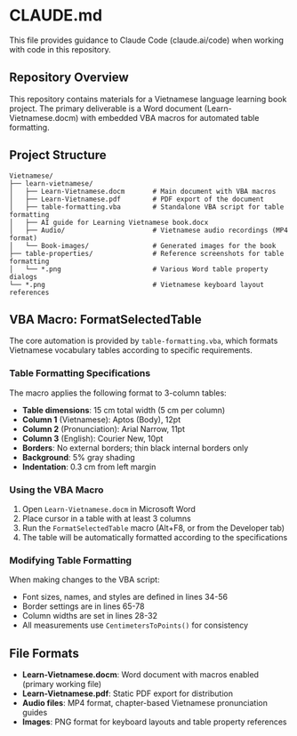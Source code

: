 # CLAUDE.md

This file provides guidance to Claude Code (claude.ai/code) when working with code in this repository.

## Repository Overview

This repository contains materials for a Vietnamese language learning book project. The primary deliverable is a Word document (Learn-Vietnamese.docm) with embedded VBA macros for automated table formatting.

## Project Structure

```
Vietnamese/
├── learn-vietnamese/
│   ├── Learn-Vietnamese.docm       # Main document with VBA macros
│   ├── Learn-Vietnamese.pdf        # PDF export of the document
│   ├── table-formatting.vba        # Standalone VBA script for table formatting
│   ├── AI guide for Learning Vietnamese book.docx
│   ├── Audio/                      # Vietnamese audio recordings (MP4 format)
│   └── Book-images/                # Generated images for the book
├── table-properties/               # Reference screenshots for table formatting
│   └── *.png                       # Various Word table property dialogs
└── *.png                           # Vietnamese keyboard layout references

```

## VBA Macro: FormatSelectedTable

The core automation is provided by `table-formatting.vba`, which formats Vietnamese vocabulary tables according to specific requirements.

### Table Formatting Specifications

The macro applies the following format to 3-column tables:
- **Table dimensions**: 15 cm total width (5 cm per column)
- **Column 1** (Vietnamese): Aptos (Body), 12pt
- **Column 2** (Pronunciation): Arial Narrow, 11pt
- **Column 3** (English): Courier New, 10pt
- **Borders**: No external borders; thin black internal borders only
- **Background**: 5% gray shading
- **Indentation**: 0.3 cm from left margin

### Using the VBA Macro

1. Open `Learn-Vietnamese.docm` in Microsoft Word
2. Place cursor in a table with at least 3 columns
3. Run the `FormatSelectedTable` macro (Alt+F8, or from the Developer tab)
4. The table will be automatically formatted according to the specifications

### Modifying Table Formatting

When making changes to the VBA script:
- Font sizes, names, and styles are defined in lines 34-56
- Border settings are in lines 65-78
- Column widths are set in lines 28-32
- All measurements use `CentimetersToPoints()` for consistency

## File Formats

- **Learn-Vietnamese.docm**: Word document with macros enabled (primary working file)
- **Learn-Vietnamese.pdf**: Static PDF export for distribution
- **Audio files**: MP4 format, chapter-based Vietnamese pronunciation guides
- **Images**: PNG format for keyboard layouts and table property references
